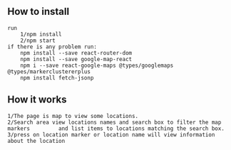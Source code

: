 ## How to install
	run
		1/npm install
		2/npm start
	if there is any problem run:
		npm install --save react-router-dom
		npm install --save google-map-react
		npm i --save react-google-maps @types/googlemaps @types/markerclustererplus
		npm install fetch-jsonp

## How it works
	1/The page is map to view some locations.
	2/Search area view locations names and search box to filter the map markers 		and list items to locations matching the search box.
	3/press on location marker or location name will view information about the location
